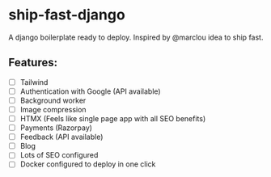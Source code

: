 # ship-fast-django
A django boilerplate ready to deploy. Inspired by @marclou idea to ship fast.

## Features:
  - [ ] Tailwind
  - [ ] Authentication with Google (API available)
  - [ ] Background worker
  - [ ] Image compression
  - [ ] HTMX (Feels like single page app with all SEO benefits)
  - [ ] Payments (Razorpay)
  - [ ] Feedback (API available)
  - [ ] Blog
  - [ ] Lots of SEO configured
  - [ ] Docker configured to deploy in one click
